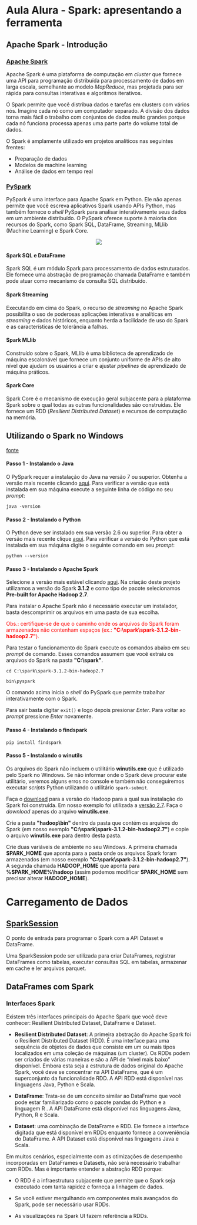 # Aula Alura - Spark: apresentando a ferramenta

## Apache Spark - Introdução
### [Apache Spark](https://spark.apache.org/)

Apache Spark é uma plataforma de computação em *cluster* que fornece uma API para programação distribuída para processamento de dados em larga escala, semelhante ao modelo *MapReduce*, mas projetada para ser rápida para consultas interativas e algoritmos iterativos.

O Spark permite que você distribua dados e tarefas em clusters com vários nós. Imagine cada nó como um computador separado. A divisão dos dados torna mais fácil o trabalho com conjuntos de dados muito grandes porque cada nó funciona processa apenas uma parte parte do volume total de dados.

O Spark é amplamente utilizado em projetos analíticos nas seguintes frentes:

- Preparação de dados
- Modelos de machine learning
- Análise de dados em tempo real

### [PySpark](https://spark.apache.org/docs/3.1.2/api/python/index.html)

PySpark é uma interface para Apache Spark em Python. Ele não apenas permite que você escreva aplicativos Spark usando APIs Python, mas também fornece o *shell* PySpark para analisar interativamente seus dados em um ambiente distribuído. O PySpark oferece suporte à maioria dos recursos do Spark, como Spark SQL, DataFrame, Streaming, MLlib (Machine Learning) e Spark Core.

<center><img src="https://caelum-online-public.s3.amazonaws.com/2273-introducao-spark/01/img-001.png"/></center>

#### Spark SQL e DataFrame

Spark SQL é um módulo Spark para processamento de dados estruturados. Ele fornece uma abstração de programação chamada DataFrame e também pode atuar como mecanismo de consulta SQL distribuído.

#### Spark Streaming

Executando em cima do Spark, o recurso de *streaming* no Apache Spark possibilita o uso de poderosas aplicações interativas e analíticas em *streaming* e dados históricos, enquanto herda a facilidade de uso do Spark e as características de tolerância a falhas.

#### Spark MLlib

Construído sobre o Spark, MLlib é uma biblioteca de aprendizado de máquina escalonável que fornece um conjunto uniforme de APIs de alto nível que ajudam os usuários a criar e ajustar *pipelines* de aprendizado de máquina práticos.

#### Spark Core

Spark Core é o mecanismo de execução geral subjacente para a plataforma Spark sobre o qual todas as outras funcionalidades são construídas. Ele fornece um RDD (*Resilient Distributed Dataset*) e recursos de computação na memória.

## Utilizando o Spark no Windows

[fonte](https://spark.apache.org/docs/3.1.2/api/python/getting_started/install.html)

#### Passo 1 - Instalando o Java

O PySpark requer a instalação do Java na versão 7 ou superior. Obtenha a versão mais recente clicando [aqui](https://www.java.com/pt-BR/download/). Para verificar a versão que está instalada em sua máquina execute a seguinte linha de código no seu *prompt*:

```
java -version
```

#### Passo 2 - Instalando o Python

O Python deve ser instalado em sua versão 2.6 ou superior. Para obter a versão mais recente clique [aqui](https://www.python.org/downloads/windows/). Para verificar a versão do Python que está instalada em sua máquina digite o seguinte comando em seu *prompt*:

```
python --version
```

#### Passo 3 - Instalando o Apache Spark

Selecione a versão mais estável clicando [aqui](http://spark.apache.org/downloads.html). Na criação deste projeto utilizamos a versão do Spark **3.1.2** e como tipo de pacote selecionamos **Pre-built for Apache Hadoop 2.7**.

Para instalar o Apache Spark não é necessário executar um instalador, basta descomprimir os arquivos em uma pasta de sua escolha.

<font color=red>Obs.: certifique-se de que o caminho onde os arquivos do Spark foram armazenados não contenham espaços (ex.: **"C:\spark\spark-3.1.2-bin-hadoop2.7"**).</font>

Para testar o funcionamento do Spark execute os comandos abaixo em seu *prompt* de comando. Esses comandos assumem que você extraiu os arquivos do Spark na pasta **"C:\spark\"**.

```
cd C:\spark\spark-3.1.2-bin-hadoop2.7
```

```
bin\pyspark
```

O comando acima inicia o *shell* do PySpark que permite trabalhar interativamente com o Spark.

Para sair basta digitar `exit()` e logo depois presionar *Enter*. Para voltar ao *prompt* pressione *Enter* novamente.

#### Passo 4 - Instalando o findspark

```
pip install findspark
```

#### Passo 5 - Instalando o winutils

Os arquivos do Spark não incluem o utilitário **winutils.exe** que é utilizado pelo Spark no Windows. Se não informar onde o Spark deve procurar este utilitário, veremos alguns erros no console e também não conseguiremos executar *scripts* Python utilizando o utilitário `spark-submit`.

Faça o [download](https://github.com/steveloughran/winutils) para a versão do Hadoop para a qual sua instalação do Spark foi construída. Em nosso exemplo foi utilizada a [versão 2.7](https://github.com/steveloughran/winutils/tree/master/hadoop-2.7.1/bin). Faça o *download* apenas do arquivo **winutils.exe**.

Crie a pasta **"hadoop\bin"** dentro da pasta que contém os arquivos do Spark (em nosso exemplo **"C:\spark\spark-3.1.2-bin-hadoop2.7"**) e copie o arquivo **winutils.exe** para dentro desta pasta.

Crie duas variáveis de ambiente no seu Windows. A primeira chamada **SPARK_HOME** que aponta para a pasta onde os arquivos Spark foram armazenados (em nosso exemplo **"C:\spark\spark-3.1.2-bin-hadoop2.7"**). A segunda chamada **HADOOP_HOME** que aponta para **%SPARK_HOME%\hadoop** (assim podemos modificar **SPARK_HOME** sem precisar alterar **HADOOP_HOME**).


# Carregamento de Dados

## [SparkSession](https://spark.apache.org/docs/3.1.2/api/python/reference/api/pyspark.sql.SparkSession.html)

O ponto de entrada para programar o Spark com a API Dataset e DataFrame.

Uma SparkSession pode ser utilizada para criar DataFrames, registrar DataFrames como tabelas, executar consultas SQL em tabelas, armazenar em cache e ler arquivos parquet. 


## DataFrames com Spark


### Interfaces Spark

Existem três interfaces principais do Apache Spark que você deve conhecer: Resilient Distributed Dataset, DataFrame e Dataset.

- **Resilient Distributed Dataset**: A primeira abstração do Apache Spark foi o Resilient Distributed Dataset (RDD). É uma interface para uma sequência de objetos de dados que consiste em um ou mais tipos localizados em uma coleção de máquinas (um cluster). Os RDDs podem ser criados de várias maneiras e são a API de “nível mais baixo” disponível. Embora esta seja a estrutura de dados original do Apache Spark, você deve se concentrar na API DataFrame, que é um superconjunto da funcionalidade RDD. A API RDD está disponível nas linguagens Java, Python e Scala.

- **DataFrame**: Trata-se de um conceito similar ao DataFrame que você pode estar familiarizado como o pacote pandas do Python e a linguagem R . A API DataFrame está disponível nas linguagens Java, Python, R e Scala.

- **Dataset**: uma combinação de DataFrame e RDD. Ele fornece a interface digitada que está disponível em RDDs enquanto fornece a conveniência do DataFrame. A API Dataset está disponível nas linguagens Java e Scala.

Em muitos cenários, especialmente com as otimizações de desempenho incorporadas em DataFrames e Datasets, não será necessário trabalhar com RDDs. Mas é importante entender a abstração RDD porque:

- O RDD é a infraestrutura subjacente que permite que o Spark seja executado com tanta rapidez e forneça a linhagem de dados.

- Se você estiver mergulhando em componentes mais avançados do Spark, pode ser necessário usar RDDs.

- As visualizações na Spark UI fazem referência a RDDs.
